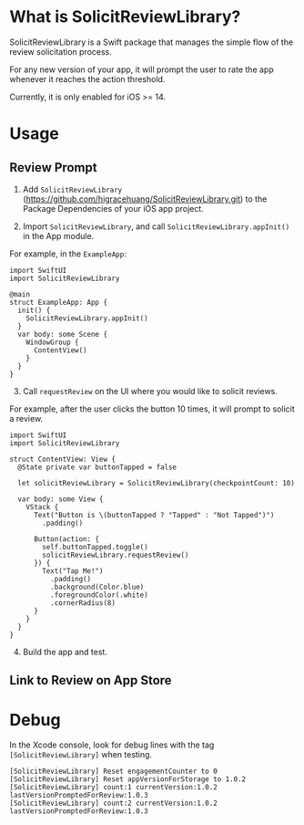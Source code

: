 # What is SolicitReviewLibrary?

SolicitReviewLibrary is a Swift package that manages the simple flow of the review solicitation process.

For any new version of your app, it will prompt the user to rate the app whenever it reaches the action threshold.

Currently, it is only enabled for iOS >= 14.

# Usage

## Review Prompt

1. Add `SolicitReviewLibrary` (https://github.com/higracehuang/SolicitReviewLibrary.git) to the Package Dependencies of your iOS app project.

2. Import `SolicitReviewLibrary`, and call `SolicitReviewLibrary.appInit()` in the App module.

For example, in the `ExampleApp`:

```
import SwiftUI
import SolicitReviewLibrary

@main
struct ExampleApp: App {
  init() {
    SolicitReviewLibrary.appInit()
  }
  var body: some Scene {
    WindowGroup {
      ContentView()
    }
  }
}
```

3. Call `requestReview` on the UI where you would like to solicit reviews.

For example, after the user clicks the button 10 times, it will prompt to solicit a review.

```
import SwiftUI
import SolicitReviewLibrary

struct ContentView: View {
  @State private var buttonTapped = false
  
  let solicitReviewLibrary = SolicitReviewLibrary(checkpointCount: 10)
  
  var body: some View {
    VStack {
      Text("Button is \(buttonTapped ? "Tapped" : "Not Tapped")")
        .padding()
      
      Button(action: {
        self.buttonTapped.toggle()
        solicitReviewLibrary.requestReview()
      }) {
        Text("Tap Me!")
          .padding()
          .background(Color.blue)
          .foregroundColor(.white)
          .cornerRadius(8)
      }
    }
  }
}
```

4. Build the app and test.

## Link to Review on App Store

# Debug

In the Xcode console, look for debug lines with the tag `[SolicitReviewLibrary]` when testing.

```
[SolicitReviewLibrary] Reset engagementCounter to 0
[SolicitReviewLibrary] Reset appVersionForStorage to 1.0.2
[SolicitReviewLibrary] count:1 currentVersion:1.0.2 lastVersionPromptedForReview:1.0.3
[SolicitReviewLibrary] count:2 currentVersion:1.0.2 lastVersionPromptedForReview:1.0.3
```
